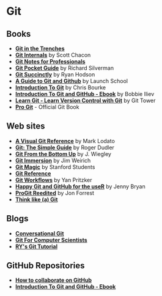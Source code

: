 # Git

## Books
* **[Git in the Trenches](https://github.com/UlugbekMuslitdinov/awesome-sources/blob/main/Git/GitInTheTrenches.pdf)**
* **[Git Internals](https://github.com/UlugbekMuslitdinov/awesome-sources/blob/main/Git/GitInternals.pdf)** by Scott Chacon
* **[Git Notes for Professionals](https://github.com/UlugbekMuslitdinov/awesome-sources/blob/main/Git/GitNotesForProfessionals.pdf)**
* **[Git Pocket Guide](https://github.com/UlugbekMuslitdinov/awesome-sources/blob/main/Git/Git%20Pocket%20Guide%20-%20Silverman%2C%20Richard%20E._5525.pdf)** by Richard Silverman
* **[Git Succinctly](https://github.com/UlugbekMuslitdinov/awesome-sources/blob/main/Git/GIT_Succinctly.pdf)** by Ryan Hodson
* **[A Guide to Git and Github](https://launchschool.com/books/git)** by Launch School
* **[Introduction To Git](https://github.com/UlugbekMuslitdinov/awesome-sources/blob/main/Git/IntroductionToGit.pdf)** by Chris Bourke
* **[Introduction To Git and GitHub - Ebook](https://github.com/bobbyiliev/introduction-to-git-and-github-ebook)** by Bobbie Iliev
* **[Learn Git - Learn Version Control with Git](http://www.git-tower.com/learn/git/ebook/)** by Git Tower
* **[Pro Git](https://github.com/UlugbekMuslitdinov/awesome-sources/blob/main/Git/progit.pdf)** - Official Git Book


## Web sites
* **[A Visual Git Reference](http://marklodato.github.io/visual-git-guide/index-en.html)** by Mark Lodato
* **[Git: The Simple Guide](http://rogerdudler.github.io/git-guide/)** by Roger Dudler
* **[Git From the Bottom Up](https://jwiegley.github.io/git-from-the-bottom-up/)** by J. Wiegley
* **[Git Immersion](https://gitimmersion.com/)** by Jim Weirich
* **[Git Magic](http://www-cs-students.stanford.edu/~blynn/gitmagic/)** by Stanford Students
* **[Git Reference](https://web.archive.org/web/20170602211147/http://gitref.org/)**
* **[Git Workflows](http://documentup.com/skwp/git-workflows-book)** by Yan Pritzker
* **[Happy Git and GitHub for the useR](https://happygitwithr.com/)** by Jenny Bryan
* **[ProGit Reedited](https://leanpub.com/progitreedited/read)** by Jon Forrest
* **[Think like (a) Git](http://think-like-a-git.net/)**



## Blogs
* **[Conversational Git](http://blog.anvard.org/conversational-git/)**
* **[Git For Computer Scientists](https://eagain.net/articles/git-for-computer-scientists/)**
* **[RY's Git Tutorial](https://web.archive.org/web/20161121145226/http://rypress.com:80/tutorials/git/index)**


## GitHub Repositories
* **[How to collaborate on GitHub](https://github.com/eonist/How-to-collaborate-on-github)**
* **[Introduction To Git and GitHub - Ebook](https://github.com/bobbyiliev/introduction-to-git-and-github-ebook)**